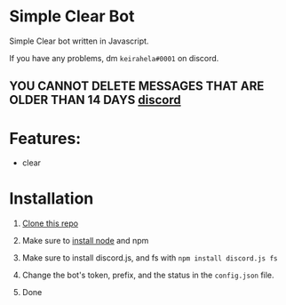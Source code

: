 # Simple Clear Bot

Simple Clear bot written in Javascript.


If you have any problems, dm ```keirahela#0001``` on discord.

## YOU CANNOT DELETE MESSAGES THAT ARE OLDER THAN 14 DAYS [discord]


# Features:



- clear


# Installation



1. [Clone this repo]

2. Make sure to [install node] and npm

3. Make sure to install discord.js, and fs with ```npm install discord.js fs```

4. Change the bot's token, prefix, and the status in the ```config.json``` file.

5. Done


[Clone this repo]: https://github.com/keirahela/Discord-Simple-Clear-Bot/archive/refs/heads/main.zip
[install node]: https://nodejs.org/en/
[discord]: https://imgur.com/a/PKrB2UM
